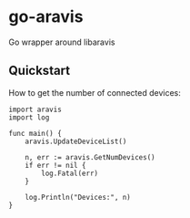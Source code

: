 # go-aravis

Go wrapper around libaravis


## Quickstart

How to get the number of connected devices:

    import aravis
    import log

    func main() {
        aravis.UpdateDeviceList()

        n, err := aravis.GetNumDevices()
        if err != nil {
            log.Fatal(err)
        }

        log.Println("Devices:", n)
    }
